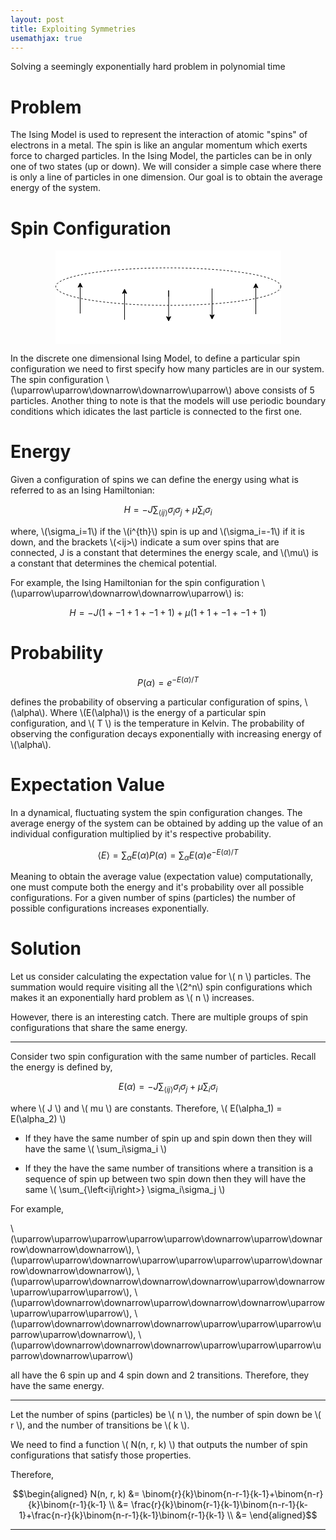 ```yaml
---
layout: post
title: Exploiting Symmetries
usemathjax: true
---
```


Solving a seemingly exponentially hard problem in polynomial time 

<h1 class = "display-6">Problem</h1>

The Ising Model is used to represent the interaction of atomic "spins" of electrons in a metal. The spin is like an angular momentum which exerts force to charged particles. In the Ising Model, the particles can be in only one of two states (up or down). We will consider a simple case where there is only a line of particles in one dimension.
Our goal is to obtain the average energy of the system.

<h1 class = "display-6">Spin Configuration</h1>

<svg xmlns="http://www.w3.org/2000/svg" xmlns:xlink="http://www.w3.org/1999/xlink" version="1.1" width="361px" height="150px" viewBox="-0.5 -0.5 361 95" style="background-color: rgb(255, 255, 255); display: block; margin: auto;"><defs/><g><ellipse cx="180" cy="30" rx="180" ry="30" fill="rgb(255, 255, 255)" stroke="rgb(0, 0, 0)" stroke-dasharray="3 3" pointer-events="all"/><path d="M 39 73 L 39 29.37" fill="none" stroke="rgb(0, 0, 0)" stroke-miterlimit="10" pointer-events="stroke"/><path d="M 39 24.12 L 42.5 31.12 L 39 29.37 L 35.5 31.12 Z" fill="rgb(0, 0, 0)" stroke="rgb(0, 0, 0)" stroke-miterlimit="10" pointer-events="all"/><path d="M 110 83 L 110 39.37" fill="none" stroke="rgb(0, 0, 0)" stroke-miterlimit="10" pointer-events="stroke"/><path d="M 110 34.12 L 113.5 41.12 L 110 39.37 L 106.5 41.12 Z" fill="rgb(0, 0, 0)" stroke="rgb(0, 0, 0)" stroke-miterlimit="10" pointer-events="all"/><path d="M 180.5 46 L 180.5 36 L 180.5 79.63" fill="none" stroke="rgb(0, 0, 0)" stroke-miterlimit="10" pointer-events="stroke"/><path d="M 180.5 84.88 L 177 77.88 L 180.5 79.63 L 184 77.88 Z" fill="rgb(0, 0, 0)" stroke="rgb(0, 0, 0)" stroke-miterlimit="10" pointer-events="all"/><path d="M 250 43 L 250 33 L 250 76.63" fill="none" stroke="rgb(0, 0, 0)" stroke-miterlimit="10" pointer-events="stroke"/><path d="M 250 81.88 L 246.5 74.88 L 250 76.63 L 253.5 74.88 Z" fill="rgb(0, 0, 0)" stroke="rgb(0, 0, 0)" stroke-miterlimit="10" pointer-events="all"/><path d="M 320 74 L 320 30.37" fill="none" stroke="rgb(0, 0, 0)" stroke-miterlimit="10" pointer-events="stroke"/><path d="M 320 25.12 L 323.5 32.12 L 320 30.37 L 316.5 32.12 Z" fill="rgb(0, 0, 0)" stroke="rgb(0, 0, 0)" stroke-miterlimit="10" pointer-events="all"/></g></svg>

In the discrete one dimensional Ising Model, to define a particular spin configuration we need to first specify how many particles are in our system. The spin configuration \\(\uparrow\uparrow\downarrow\downarrow\uparrow\\) above consists of 5 particles. Another thing to note is that the models will use periodic boundary conditions which idicates the last particle is connected to the first one.

<h1 class = "display-6">Energy</h1>

Given a configuration of spins we can define the energy using what is referred to as an Ising Hamiltonian:

$$H = -J\sum_{\left<ij\right>} \sigma_i\sigma_j + \mu\sum_i\sigma_i$$


where, \\(\sigma_i=1\\) if the \\(i^{th}\\) spin is up and \\(\sigma_i=-1\\) if it is down, and the brackets \\(\<ij\>\\) indicate a sum over spins that are connected, J is a constant that determines the energy scale, and \\(\mu\\) is a constant that determines the chemical potential.

For example, the Ising Hamiltonian for the spin configuration \\(\uparrow\uparrow\downarrow\downarrow\uparrow\\) is:

$$H = -J(1 + -1 + 1 + -1 + 1) + \mu(1 + 1 + -1 + -1 + 1) $$

<h1 class = "display-6">Probability</h1>

$$P(\alpha) = e^{-E(\alpha)/T}$$

defines the probability of observing a particular configuration of spins, \\(\alpha\\). Where \\(E(\alpha)\\) is the energy of a particular spin configuration, and \\( T \\) is the temperature in Kelvin. The probability of observing the configuration decays exponentially with increasing energy of \\(\alpha\\).

<h1 class = "display-6">Expectation Value</h1>

In a dynamical, fluctuating system the spin configuration changes. The average energy of the system can be obtained by adding up the value of an individual configuration multiplied by it's respective probability. 

$$\left<E\right> = \sum_\alpha E(\alpha)P(\alpha) = \sum_\alpha E(\alpha)e^{-E(\alpha)/T}$$

Meaning to obtain the average value (expectation value) computationally, one must compute both the energy and it's probability over all possible configurations. For a given number of spins (particles) the number of possible configurations increases exponentially.

<h1 class = "display-6">Solution</h1>

Let us consider calculating the expectation value for \\( n \\) particles. The summation would require visiting all the \\(2^n\\) spin configurations which makes it an exponentially hard problem as \\( n \\) increases. 

However, there is an interesting catch. There are multiple groups of spin configurations that share the same energy. 

***

Consider two spin configuration with the same number of particles. Recall the energy is defined by,

$$E(\alpha) = -J\sum_{\left<ij\right>} \sigma_i\sigma_j + \mu\sum_i\sigma_i$$

where \\( J \\) and \\( mu \\) are constants. Therefore, \\( E(\alpha_1) = E(\alpha_2) \\) 

* If they have the same number of spin up and spin down then they will have the same \\( \sum_i\sigma_i \\)

* If they the have the same number of transitions where a transition is a sequence of spin up between two spin down then they will have the same \\( \sum_{\left<ij\right>} \sigma_i\sigma_j \\)

For example, 

\\(\uparrow\uparrow\uparrow\uparrow\uparrow\downarrow\uparrow\downarrow\downarrow\downarrow\\), \\(\uparrow\uparrow\downarrow\uparrow\uparrow\uparrow\uparrow\downarrow\downarrow\downarrow\\), \\(\uparrow\uparrow\downarrow\downarrow\downarrow\uparrow\downarrow\uparrow\uparrow\uparrow\\), \\(\uparrow\downarrow\downarrow\uparrow\downarrow\downarrow\uparrow\uparrow\uparrow\uparrow\\), \\(\uparrow\downarrow\downarrow\downarrow\uparrow\uparrow\uparrow\uparrow\uparrow\downarrow\\), \\(\uparrow\downarrow\downarrow\downarrow\uparrow\uparrow\uparrow\uparrow\downarrow\uparrow\\)

all have the 6 spin up and 4 spin down and 2 transitions. Therefore, they have the same energy.

***

Let the number of spins (particles) be \\( n \\), the number of spin down be \\( r \\), and the number of transitions be \\( k \\). 

We need to find a function \\( N(n, r, k) \\) that outputs the number of spin configurations that satisfy those properties. 


Therefore, 

$$\begin{aligned} N(n, r, k) &= \binom{r}{k}\binom{n-r-1}{k-1}+\binom{n-r}{k}\binom{r-1}{k-1} \\ &= \frac{r}{k}\binom{r-1}{k-1}\binom{n-r-1}{k-1}+\frac{n-r}{k}\binom{n-r-1}{k-1}\binom{r-1}{k-1} \\ &=  \end{aligned}$$

***
